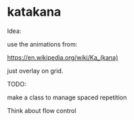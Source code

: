 # katakana

Idea: 

use the animations from:


https://en.wikipedia.org/wiki/Ka_(kana)

just overlay on grid.


TODO:

make a class to manage spaced repetition

Think about flow control